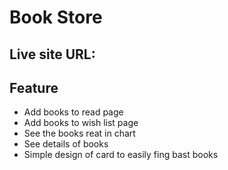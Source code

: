 # Book Store

## Live site URL: 

## Feature
* Add books to read page
* Add books to wish list page
* See the books reat in chart
* See details of books
* Simple design of card to easily fing bast books
